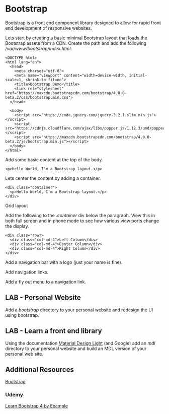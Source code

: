 # Bootstrap

Bootstrap is a front end component library designed to allow for rapid front end development of responsive websites.

Lets start by creating a basic minimal Bootstrap layout that loads the Bootstrap assets from a CDN. Create the path and add the following _/var/www/bootstrap/index.html_.
```
<DOCTYPE html>
<html lang="en">
  <head>
    <meta charset="utf-8">
    <meta name="viewport" content="width=device-width, initial-scale=1, shrink-to-fit=no">
    <title>Bootstrap Demo</title>
    <link rel="stylesheet" href="https://maxcdn.bootstrapcdn.com/bootstrap/4.0.0-beta.2/css/bootstrap.min.css">
  </head>

  <body>
    <script src="https://code.jquery.com/jquery-3.2.1.slim.min.js"></script>
    <script src="https://cdnjs.cloudflare.com/ajax/libs/popper.js/1.12.3/umd/popper.min.js"></script>
    <script src="https://maxcdn.bootstrapcdn.com/bootstrap/4.0.0-beta.2/js/bootstrap.min.js"></script>
  </body>
</html>
```

Add some basic content at the top of the body.
```
<p>Hello World, I'm a Bootstrap layout.</p>
```

Lets center the content by adding a container.
```
<div class="container">
  <p>Hello World, I'm a Bootstrap layout.</p>
</div>
```

Grid layout

Add the following to the _.container_ div below the paragraph. View this in both full screen and in phone mode to see how various view ports change the display.
```
<div class="row">
  <div class="col-md-4">Left Column</div>
  <div class="col-md-4">Center Column</div>
  <div class="col-md-4">Right Column</div>
</div>
```

Add a navigation bar with a logo (just your name is fine).

Add navigation links.

Add a fly out menu to a navigation link.

## LAB - Personal Website

Add a _bootstrap_ directory to your personal website and redesign the UI using bootstrap.

## LAB - Learn a front end library

Using the documentation [Material Design Light](https://getmdl.io/) (and Google) add an _mdl_ directory to your personal website and build an MDL version of your personal web site.

## Additional Resources
[Bootstrap](https://getbootstrap.com/)
### Udemy
[Learn Bootstrap 4 by Example](https://microtrain.udemy.com/learn-bootstrap-4-by-example)
